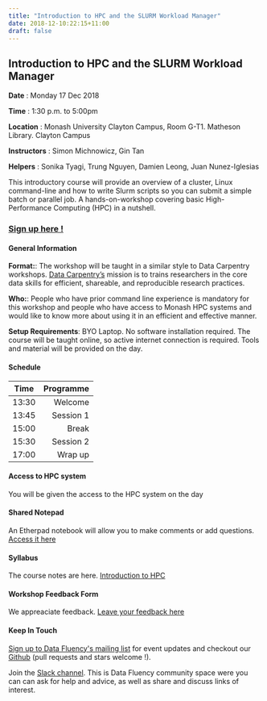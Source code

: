 ```yaml
---
title: "Introduction to HPC and the SLURM Workload Manager"
date: 2018-12-10:22:15+11:00
draft: false
---
```


## Introduction to HPC and the SLURM Workload Manager

**Date** : Monday 17 Dec 2018

**Time** : 1:30 p.m. to 5:00pm

**Location** : Monash University Clayton Campus, Room G-T1. Matheson Library. Clayton Campus

**Instructors** : Simon Michnowicz,  Gin Tan

**Helpers** :  Sonika Tyagi, Trung Nguyen, Damien Leong, Juan Nunez-Iglesias

This introductory course will provide an overview of a cluster, Linux command-line and how to write Slurm scripts so you can submit a simple batch or parallel job. A hands-on-workshop covering basic High-Performance Computing (HPC) in a nutshell.

### [Sign up here !](https://tinyurl.com/introhpcDec18)

#### General Information

**Format:**: The workshop will be taught in a similar style to Data Carpentry workshops. [Data Carpentry’s](http://www.datacarpentry.org/) mission is to trains researchers in the core data skills for efficient, shareable, and reproducible research practices.

**Who:**: People who have prior command line experience is mandatory for this workshop and people who have access to Monash HPC systems and would like to know more about using it in an efficient and effective manner. 

**Setup Requirements**: BYO Laptop. No software installation required. The course will be taught online, so active internet connection is required. Tools and material will be provided on the day.

#### Schedule

Time | Programme
----------- | ------------------:
13:30 | Welcome
13:45 | Session 1
15:00 | Break
15:30 | Session 2
17:00 | Wrap up


#### Access to HPC system

You will be given the access to the HPC system on the day

#### Shared Notepad

An Etherpad notebook will allow you to make comments or add questions. [Access it here](https://biotraining.erc.monash.edu/etherpad/p/introtohpcdec)

#### Syllabus

The course notes are here.  [Introduction to HPC]( https://gintan.github.io/intro-to-hpc/ )

#### Workshop Feedback Form

We appreaciate feedback. [Leave your feedback here](https://tinyurl.com/introtohpcfeedback)

#### Keep In Touch

[Sign up to Data Fluency's mailing list](http://eepurl.com/dmzhGH) for event updates and checkout our [Github](https://github.com/MonashDataFluency) (pull requests and stars welcome !). 

Join the [Slack channel](https://datafluency.slack.com). This is Data Fluency community space were you can can ask for help and advice, as well as share and discuss links of interest. 
